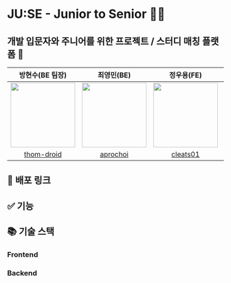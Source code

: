 # JU:SE - Junior to Senior 👨‍👧

## 개발 입문자와 주니어를 위한 프로젝트 / 스터디 매칭 플랫폼 📍

|                                                                                                                                                                                                                                                             방현수(BE 팀장)                                                                                                                                                                                                                                                             |                                                                                                                                                                                                                                                                  최영민(BE)                                                                                                                                                                                                                                                                   |                                                                                                                                                                                                                                                                  정우용(FE)                                                                                                                                                                                                                                                                   |                                                                                                                                                                                                                                                                    김은주(FE)                                                                                                                                                                                                                                                                     |
| :-------------------------------------------------------------------------------------------------------------------------------------------------------------------------------------------------------------------------------------------------------------------------------------------------------------------------------------------------------------------------------------------------------------------------------------------------------------------------------------------------------------------------------------: | :-------------------------------------------------------------------------------------------------------------------------------------------------------------------------------------------------------------------------------------------------------------------------------------------------------------------------------------------------------------------------------------------------------------------------------------------------------------------------------------------------------------------------------------------: | :-------------------------------------------------------------------------------------------------------------------------------------------------------------------------------------------------------------------------------------------------------------------------------------------------------------------------------------------------------------------------------------------------------------------------------------------------------------------------------------------------------------------------------------------: | :-----------------------------------------------------------------------------------------------------------------------------------------------------------------------------------------------------------------------------------------------------------------------------------------------------------------------------------------------------------------------------------------------------------------------------------------------------------------------------------------------------------------------------------------------: |
| <img src="https://s3.us-west-2.amazonaws.com/secure.notion-static.com/f5db5537-1f98-4d35-9e76-ad906917a370/gumba.png?X-Amz-Algorithm=AWS4-HMAC-SHA256&X-Amz-Content-Sha256=UNSIGNED-PAYLOAD&X-Amz-Credential=AKIAT73L2G45EIPT3X45%2F20220915%2Fus-west-2%2Fs3%2Faws4_request&X-Amz-Date=20220915T121426Z&X-Amz-Expires=86400&X-Amz-Signature=33d7edc05cb8c1fa44bba01b20242a7f45529ba6535dc07c2f8432db8395160e&X-Amz-SignedHeaders=host&response-content-disposition=filename%20%3D%22gumba.png%22&x-id=GetObject" width=150 height=150> | <img src="https://s3.us-west-2.amazonaws.com/secure.notion-static.com/c54e775b-8c3d-43c7-a0a8-0ccbde792f46/Untitled.png?X-Amz-Algorithm=AWS4-HMAC-SHA256&X-Amz-Content-Sha256=UNSIGNED-PAYLOAD&X-Amz-Credential=AKIAT73L2G45EIPT3X45%2F20220915%2Fus-west-2%2Fs3%2Faws4_request&X-Amz-Date=20220915T121723Z&X-Amz-Expires=86400&X-Amz-Signature=1417100f825f25f2090d4df0cf30185bea7137c1dd484bd57bdcbc8657141da8&X-Amz-SignedHeaders=host&response-content-disposition=filename%20%3D%22Untitled.png%22&x-id=GetObject" width=150 height=150> | <img src="https://s3.us-west-2.amazonaws.com/secure.notion-static.com/c9df2e52-60e3-418d-af0a-c4f133d40990/Untitled.png?X-Amz-Algorithm=AWS4-HMAC-SHA256&X-Amz-Content-Sha256=UNSIGNED-PAYLOAD&X-Amz-Credential=AKIAT73L2G45EIPT3X45%2F20220915%2Fus-west-2%2Fs3%2Faws4_request&X-Amz-Date=20220915T121853Z&X-Amz-Expires=86400&X-Amz-Signature=e24cec85da3a8e6917f30c350b5ff2d887f4ef2943ef7778fab515ff98d9958b&X-Amz-SignedHeaders=host&response-content-disposition=filename%20%3D%22Untitled.png%22&x-id=GetObject" width=150 height=150> | <img src="https://s3.us-west-2.amazonaws.com/secure.notion-static.com/2dbf2127-b80e-40df-94c1-d0888070018b/IMG_8535.png?X-Amz-Algorithm=AWS4-HMAC-SHA256&X-Amz-Content-Sha256=UNSIGNED-PAYLOAD&X-Amz-Credential=AKIAT73L2G45EIPT3X45%2F20220915%2Fus-west-2%2Fs3%2Faws4_request&X-Amz-Date=20220915T121926Z&X-Amz-Expires=86400&X-Amz-Signature=33b4c3b905546ab8150563977635ebe814a1a89fc54499ab5b57abe06787c7fd&X-Amz-SignedHeaders=host&response-content-disposition=filename%20%3D%22IMG_8535.PNG.png%22&x-id=GetObject" width=150 height=150> |
|                                                                                                                                                                                                                                               [thom-droid](https://github.com/thom-droid)                                                                                                                                                                                                                                               |                                                                                                                                                                                                                                                    [aprochoi](https://github.com/aprochoi)                                                                                                                                                                                                                                                    |                                                                                                                                                                                                                                                    [cleats01](https://github.com/cleats01)                                                                                                                                                                                                                                                    |                                                                                                                                                                                                                                                        [ekim49](https://github.com/ekim49)                                                                                                                                                                                                                                                        |

## 🔗 배포 링크

## ✅ 기능

## 📚 기술 스택

### Frontend

### Backend
